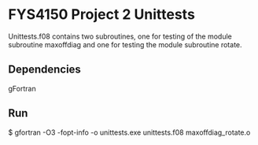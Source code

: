 # FYS4150 Project 2 Unittests
Unittests.f08 contains two subroutines, one for testing of the module subroutine maxoffdiag and one for testing the module subroutine rotate. 

## Dependencies
gFortran

## Run
$ gfortran -O3 -fopt-info -o unittests.exe unittests.f08 maxoffdiag_rotate.o
